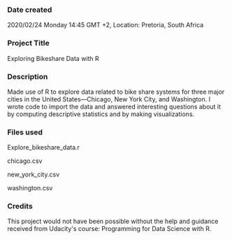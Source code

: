 ### Date created
2020/02/24 Monday 14:45 GMT +2, Location: Pretoria, South Africa

### Project Title
Exploring Bikeshare Data with R

### Description
Made use of R to explore data related to bike share systems for three major cities in the United States—Chicago, New York City, and Washington. I wrote code to import the data and answered interesting questions about it by computing descriptive statistics and by making visualizations.

### Files used
Explore_bikeshare_data.r

chicago.csv

new_york_city.csv

washington.csv

### Credits
This project would not have been possible without the help and guidance received from Udacity's course: Programming for Data Science with R.
